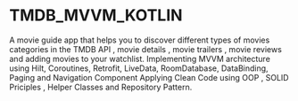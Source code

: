 # TMDB_MVVM_KOTLIN
A movie guide app that helps you to discover different types of movies categories in the TMDB API , movie details , movie trailers , movie reviews and adding movies to your watchlist. Implementing MVVM architecture using Hilt, Coroutines, Retrofit, LiveData, RoomDatabase, DataBinding, Paging and Navigation Component Applying Clean Code using OOP , SOLID Priciples , Helper Classes and Repository Pattern.
